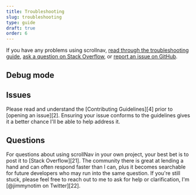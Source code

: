 ```yaml
---
title: Troubleshooting
slug: troubleshooting
type: guide
draft: true
order: 6
---
```


If you have any
problems using scrollnav, [read through the troubleshooting guide](tktktk),
[ask a question on Stack Overflow](tktktk), or [report an issue on
GitHub](tktktk).

## Debug mode


## Issues

Please read and understand the [Contributing Guidelines][4] prior to [opening
an issue][2]. Ensuring your issue conforms to the guidelines gives it a better
chance I'll be able to help address it.

## Questions
For questions about using scrollNav in your own project, your best bet is to
post it to [Stack Overflow][21]. The community there is great at lending a hand
and can often respond faster than I can, plus it becomes searchable for future
developers who may run into the same question. If you're still stuck, please
feel free to reach out to me to ask for help or clarification, I'm [@jimmynotim
on Twitter][22].
